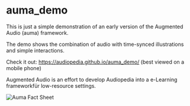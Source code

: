 # auma_demo

This is just a simple demonstration of an early version of the Augmented Audio (auma) framework.

The demo shows the combination of audio with time-synced illustrations and simple interactions.

Check it out: https://audiopedia.github.io/auma_demo/ (best viewed on a mobile phone)

Augmented Audio is an effort to develop Audiopedia into a e-Learning frameworkfür low-resource settings.

![Auma Fact Sheet](https://user-images.githubusercontent.com/32398058/125086187-aa97f380-e0cb-11eb-8316-a7c894839fd0.png)


